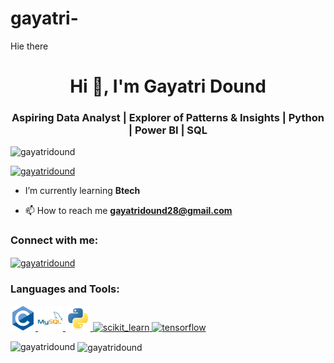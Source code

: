 # gayatri-
Hie there
<h1 align="center">Hi 👋, I'm Gayatri Dound</h1>
<h3 align="center">Aspiring Data Analyst | Explorer of Patterns & Insights | Python | Power BI | SQL</h3>

<p align="left"> <img src="https://komarev.com/ghpvc/?username=gayatridound&label=Profile%20views&color=0e75b6&style=flat" alt="gayatridound" /> </p>

<p align="left"> <a href="https://github.com/ryo-ma/github-profile-trophy"><img src="https://github-profile-trophy.vercel.app/?username=gayatridound" alt="gayatridound" /></a> </p>

- I’m currently learning **Btech**

- 📫 How to reach me **gayatridound28@gmail.com**

<h3 align="left">Connect with me:</h3>
<p align="left">
<a href="https://linkedin.com/in/gayatridound" target="blank"><img align="center" src="https://raw.githubusercontent.com/rahuldkjain/github-profile-readme-generator/master/src/images/icons/Social/linked-in-alt.svg" alt="gayatridound" height="30" width="40" /></a>
</p>

<h3 align="left">Languages and Tools:</h3>
<p align="left"> <a href="https://www.cprogramming.com/" target="_blank" rel="noreferrer"> <img src="https://raw.githubusercontent.com/devicons/devicon/master/icons/c/c-original.svg" alt="c" width="40" height="40"/> </a> <a href="https://www.mysql.com/" target="_blank" rel="noreferrer"> <img src="https://raw.githubusercontent.com/devicons/devicon/master/icons/mysql/mysql-original-wordmark.svg" alt="mysql" width="40" height="40"/> </a> <a href="https://www.python.org" target="_blank" rel="noreferrer"> <img src="https://raw.githubusercontent.com/devicons/devicon/master/icons/python/python-original.svg" alt="python" width="40" height="40"/> </a> <a href="https://scikit-learn.org/" target="_blank" rel="noreferrer"> <img src="https://upload.wikimedia.org/wikipedia/commons/0/05/Scikit_learn_logo_small.svg" alt="scikit_learn" width="40" height="40"/> </a> <a href="https://www.tensorflow.org" target="_blank" rel="noreferrer"> <img src="https://www.vectorlogo.zone/logos/tensorflow/tensorflow-icon.svg" alt="tensorflow" width="40" height="40"/> </a> </p>

<p><img align="left" src="https://github-readme-stats.vercel.app/api/top-langs?username=gayatridound&show_icons=true&locale=en&layout=compact" alt="gayatridound" /></p>

<p>&nbsp;<img align="center" src="https://github-readme-stats.vercel.app/api?username=gayatridound&show_icons=true&locale=en" alt="gayatridound" /></p>
